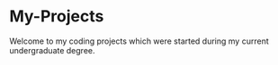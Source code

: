 # My-Projects
Welcome to my coding projects which were started during my current undergraduate degree. 

